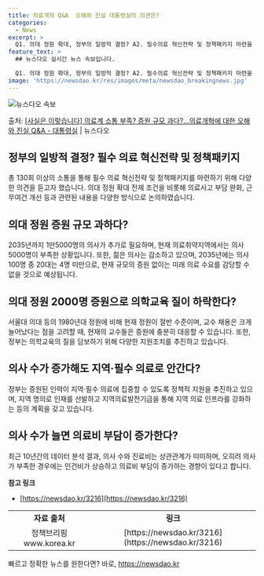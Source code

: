 ```yaml
---
title: 의료개혁 Q&A  오해와 진실 대통령실의 의견은?
categories:
  - News
excerpt: >
  Q1. 의대 정원 확대, 정부의 일방적 결정? A2. 필수의료 혁신전략 및 정책패키지 마련을 위해 총 130…
feature_text: >
  ## 뉴스다오 실시간 뉴스 속보입니다.

  Q1. 의대 정원 확대, 정부의 일방적 결정? A2. 필수의료 혁신전략 및 정책패키지 마련을 위해 총 130…
image: 'https://newsdao.kr/res/images/meta/newsdao_breakingnews.jpg'
---
```


![뉴스다오 속보](https://newsdao.kr/res/images/meta/newsdao_breakingnews.jpg)

<p>출처: <a href="https://newsdao.kr/3216" rel="dofollow">[사실은 이렇습니다] 의료계 소통 부족? 증원 규모 과다?…의료개혁에 대한 오해와 진실 Q&A - 대통령실</a> | 뉴스다오</p>

<h2 data-ke-size="size26">정부의 일방적 결정? 필수 의료 혁신전략 및 정책패키지</h2>
<p data-ke-size="size16">총 130회 이상의 소통을 통해 필수 의료 혁신전략 및 정책패키지를 마련하기 위해 다양한 의견을 듣고자 했습니다. 의대 정원 확대 전제 조건을 비롯해 의료사고 부담 완화, 근무여건 개선 등과 관련된 내용을 다양한 방식으로 논의하였습니다.</p>

<h2 data-ke-size="size26">의대 정원 증원 규모 과하다?</h2>
<p data-ke-size="size16">2035년까지 1만5000명의 의사가 추가로 필요하며, 현재 의료취약지역에서는 의사 5000명이 부족한 상황입니다. 또한, 젊은 의사는 감소하고 있으며, 2035년에는 의사 100명 중 20대는 4명 미만으로, 현재 규모의 증원 없이는 미래 의료 수요를 감당할 수 없을 것으로 예상됩니다.</p>

<h2 data-ke-size="size26">의대 정원 2000명 증원으로 의학교육 질이 하락한다?</h2>
<p data-ke-size="size16">서울대 의대 등의 1980년대 정원에 비해 현재 정원이 절반 수준이며, 교수 채용은 크게 늘어났다는 점을 고려할 때, 현재의 교수들은 증원에 충분히 대응할 수 있습니다. 또한, 정부는 의학교육의 질을 담보하기 위해 다양한 지원조치를 추진하고 있습니다.</p>

<h2 data-ke-size="size26">의사 수가 증가해도 지역·필수 의료로 안간다?</h2>
<p data-ke-size="size16">정부는 증원된 인력이 지역·필수 의료에 집중할 수 있도록 정책적 지원을 추진하고 있으며, 지역 명의로 인재를 선발하고 지역의료발전기금을 통해 지역 의료 인프라를 강화하는 등의 계획을 갖고 있습니다.</p>

<h2 data-ke-size="size26">의사 수가 늘면 의료비 부담이 증가한다?</h2>
<p data-ke-size="size16">최근 10년간의 데이터 분석 결과, 의사 수와 진료비는 상관관계가 미미하며, 오히려 의사가 부족한 경우에는 인건비가 상승하고 의료비 부담이 증가하는 경향이 있다고 합니다.</p>

**참고 링크**
- [https://newsdao.kr/3216](https://newsdao.kr/3216)

<table>
  <tr>
    <td style="text-align: center; height: 17px;"><b>자료 출처</b></td>
    <td style="text-align: center; height: 17px;"><b>링크</b></td>
  </tr>
  <tr>
    <td style="text-align: center; height: 17px;">정책브리핑 www.korea.kr</td>
    <td style="text-align: center; height: 17px;">[https://newsdao.kr/3216](https://newsdao.kr/3216)</td>
  </tr>
</table> 

빠르고 정확한 뉴스를 원한다면? 바로, <a href="https://newsdao.kr" rel="dofollow">https://newsdao.kr</a>


